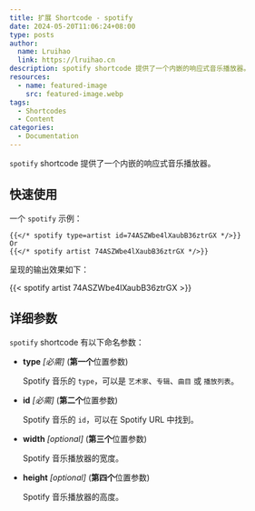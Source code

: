```yaml
---
title: 扩展 Shortcode - spotify
date: 2024-05-20T11:06:24+08:00
type: posts
author:
  name: Lruihao
  link: https://lruihao.cn
description: spotify shortcode 提供了一个内嵌的响应式音乐播放器。
resources:
  - name: featured-image
    src: featured-image.webp
tags:
  - Shortcodes
  - Content
categories:
  - Documentation
---
```


`spotify` shortcode 提供了一个内嵌的响应式音乐播放器。

<!--more-->

## 快速使用

一个 `spotify` 示例：

```go-html-template
{{</* spotify type=artist id=74ASZWbe4lXaubB36ztrGX */>}}
Or
{{</* spotify artist 74ASZWbe4lXaubB36ztrGX */>}}
```

呈现的输出效果如下：

{{< spotify artist 74ASZWbe4lXaubB36ztrGX >}}

## 详细参数

`spotify` shortcode 有以下命名参数：

- **type** _[必需]_ (**第一个**位置参数)

    Spotify 音乐的 `type`，可以是 `艺术家`、`专辑`、`曲目` 或 `播放列表`。

- **id** _[必需]_ (**第二个**位置参数)

    Spotify 音乐的 `id`，可以在 Spotify URL 中找到。

- **width** _[optional]_ (**第三个**位置参数)

    Spotify 音乐播放器的宽度。

- **height** _[optional]_ (**第四个**位置参数)

    Spotify 音乐播放器的高度。
